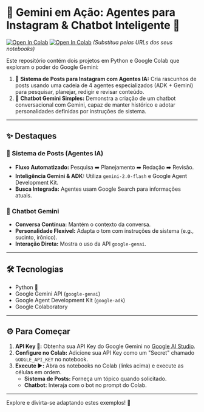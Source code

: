 # 🚀 Gemini em Ação: Agentes para Instagram & Chatbot Inteligente 💬

[![Open In Colab](https://colab.research.google.com/assets/colab-badge.svg)](https://colab.research.google.com/github/avrilstihler/Agentes-de-IA/blob/main/agentes_instagram_gemini.ipynb)
[![Open In Colab](https://colab.research.google.com/assets/colab-badge.svg)]([URL_DO_SEU_NOTEBOOK_CHATBOT_AQUI](https://colab.research.google.com/github/avrilstihler/Agentes-de-IA/blob/main/chat_bot_gemini.ipynb))
*(Substitua pelas URLs dos seus notebooks)*

Este repositório contém dois projetos em Python e Google Colab que exploram o poder do Google Gemini:

1.  📸 **Sistema de Posts para Instagram com Agentes IA:** Cria rascunhos de posts usando uma cadeia de 4 agentes especializados (ADK + Gemini) para pesquisar, planejar, redigir e revisar conteúdo.
2.  💬 **Chatbot Gemini Simples:** Demonstra a criação de um chatbot conversacional com Gemini, capaz de manter histórico e adotar personalidades definidas por instruções de sistema.

---

## ✨ Destaques

### 📸 Sistema de Posts (Agentes IA)
*   **Fluxo Automatizado:** Pesquisa ➡️ Planejamento ➡️ Redação ➡️ Revisão.
*   **Inteligência Gemini & ADK:** Utiliza `gemini-2.0-flash` e Google Agent Development Kit.
*   **Busca Integrada:** Agentes usam Google Search para informações atuais.

### 💬 Chatbot Gemini
*   **Conversa Contínua:** Mantém o contexto da conversa.
*   **Personalidade Flexível:** Adapta o tom com instruções de sistema (e.g., sucinto, irônico).
*   **Interação Direta:** Mostra o uso da API `google-genai`.

---

## 🛠️ Tecnologias

*   Python 🐍
*   Google Gemini API (`google-genai`)
*   Google Agent Development Kit (`google-adk`)
*   Google Colaboratory

---

## ⚙️ Para Começar

1.  **API Key 🔑:** Obtenha sua API Key do Google Gemini no [Google AI Studio](https://aistudio.google.com/app/apikey).
2.  **Configure no Colab:** Adicione sua API Key como um "Secret" chamado `GOOGLE_API_KEY` no notebook.
3.  **Execute ▶️:** Abra os notebooks no Colab (links acima) e execute as células em ordem.
    *   **Sistema de Posts:** Forneça um tópico quando solicitado.
    *   **Chatbot:** Interaja com o bot no prompt do Colab.

---

Explore e divirta-se adaptando estes exemplos! 🎉
